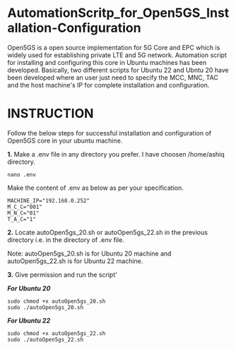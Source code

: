 # AutomationScritp_for_Open5GS_Installation-Configuration

Open5GS is a open source implementation for 5G Core and EPC which is widely used for establishing private LTE and 5G network. Automation script for installing and configuring this core in Ubuntu machines has been developed. Basically, two different scripts for Ubuntu 22 and Ubntu 20 have been developed where an user just need to specify the MCC, MNC, TAC and the host machine's IP for complete installation and configuration.

# INSTRUCTION
Follow the below steps for successful installation and configuration of Open5GS core in your ubuntu machine.

**1.** Make a .env file in any directory you prefer. I have choosen /home/ashiq directory.

    nano .env
    
Make the content of .env as below as per your specification.

    MACHINE_IP="192.168.0.252"
    M_C_C="001"
    M_N_C="01"
    T_A_C="1"
**2.** Locate autoOpen5gs_20.sh or autoOpen5gs_22.sh in the previous directory i.e. in the directory of .env file.

Note: autoOpen5gs_20.sh is for Ubuntu 20 machine and autoOpen5gs_22.sh is for Ubuntu 22 machine.

**3.** Give permission and run the script'

***For Ubuntu 20***

    sudo chmod +x autoOpen5gs_20.sh
    sudo ./autoOpen5gs_20.sh

***For Ubuntu 22***

    sudo chmod +x autoOpen5gs_22.sh
    sudo ./autoOpen5gs_22.sh



